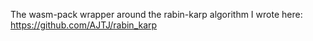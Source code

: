 The wasm-pack wrapper around the rabin-karp algorithm I wrote here:
https://github.com/AJTJ/rabin_karp
